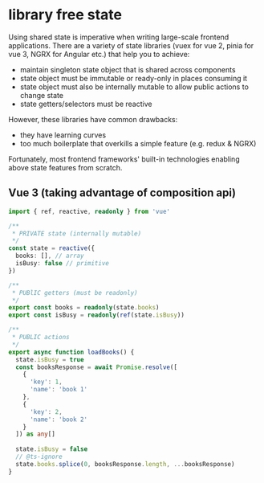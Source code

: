 # library free state

Using shared state is imperative when writing large-scale frontend applications. There are a variety of state libraries (vuex for vue 2, pinia for vue 3, NGRX for Angular etc.) that help you to achieve:
- maintain singleton state object that is shared across components
- state object must be immutable or ready-only in places consuming it
- state object must also be internally mutable to allow public actions to change state
- state getters/selectors must be reactive

However, these libraries have common drawbacks:
- they have learning curves
- too much boilerplate that overkills a simple feature (e.g. redux & NGRX)

Fortunately, most frontend frameworks' built-in technologies enabling above state features from scratch.

## Vue 3 (taking advantage of composition api)

```ts
import { ref, reactive, readonly } from 'vue'

/**
 * PRIVATE state (internally mutable)
 */
const state = reactive({
  books: [], // array
  isBusy: false // primitive
})

/**
 * PUBlIC getters (must be readonly)
 */
export const books = readonly(state.books)
export const isBusy = readonly(ref(state.isBusy))

/**
 * PUBLIC actions
 */
export async function loadBooks() {
  state.isBusy = true
  const booksResponse = await Promise.resolve([
    {
      'key': 1,
      'name': 'book 1'
    },
    {
      'key': 2,
      'name': 'book 2'
    }
  ]) as any[]
  
  state.isBusy = false
  // @ts-ignore
  state.books.splice(0, booksResponse.length, ...booksResponse)
}

```
